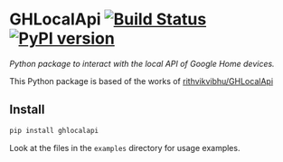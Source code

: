 # GHLocalApi [![Build Status][travis_status]][travis] [![PyPI version][pypi_badge]][pypi]

_Python package to interact with the local API of Google Home devices._

This Python package is based of the works of [rithvikvibhu/GHLocalApi][GHLocalApi]

## Install

```bash
pip install ghlocalapi
```

Look at the files in the `examples` directory for usage examples.

[travis_status]: https://travis-ci.com/ludeeus/GHLocalApi.svg?branch=master
[travis]: https://travis-ci.com/ludeeus/GHLocalApi
[pypi]:https://pypi.org/project/ghlocalapi/
[pypi_badge]: https://badge.fury.io/py/ghlocalapi.svg
[GHLocalAPI]: https://github.com/rithvikvibhu/GHLocalApi